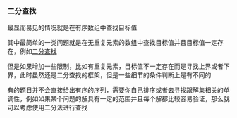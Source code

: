 ### 二分查找

最显而易见的情况就是在有序数组中查找目标值

其中最简单的一类问题就是在无重复元素的数组中查找目标值并且目标值一定存在，例如[二分查找](https://leetcode.cn/problems/binary-search/description/)

但是如果增加一些限制，比如有重复元素，目标值不一定存在而是寻找上界或者下界，此时虽然还是二分查找的框架，但是一些细节的条件判断上是有不同的

有的题目并不会直接给出有序的序列，需要你自己排序或者去寻找跟解集相关的单调性，例如如果某个问题的解具有一定的范围并且每个解都比较容易验证，那么就可以考虑使用二分法进行查找
